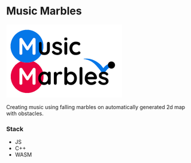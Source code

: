 # Music Marbles

![Demo](/resources/logo_small_.png?raw=true)

Creating music using falling marbles on automatically
generated 2d map with obstacles.

### Stack

- JS
- C++
- WASM